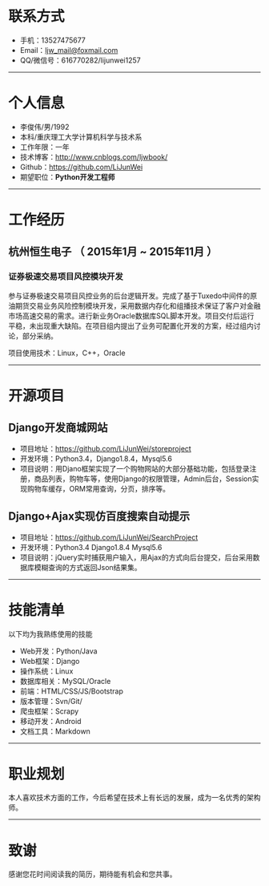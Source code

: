 # 联系方式
                         
- 手机：13527475677
- Email：ljw_mail@foxmail.com
- QQ/微信号：616770282/lijunwei1257

---

# 个人信息

 - 李俊伟/男/1992 
 - 本科/重庆理工大学计算机科学与技术系 
 - 工作年限：一年
 - 技术博客：http://www.cnblogs.com/ljwbook/
 - Github：https://github.com/LiJunWei 
 - 期望职位：**Python开发工程师**

---

# 工作经历

## 杭州恒生电子 （ 2015年1月 ~ 2015年11月 ）

### 证券极速交易项目风控模块开发 
参与证券极速交易项目风控业务的后台逻辑开发。完成了基于Tuxedo中间件的原油期货交易业务风险控制模块开发，采用数据内存化和组播技术保证了客户对金融市场高速交易的需求。进行新业务Oracle数据库SQL脚本开发。项目交付后运行平稳，未出现重大缺陷。在项目组内提出了业务可配置化开发的方案，经过组内讨论，部分采纳。

项目使用技术：Linux，C++，Oracle

---

# 开源项目

## Django开发商城网站

 - 项目地址：https://github.com/LiJunWei/storeproject
 - 开发环境：Python3.4，Django1.8.4，Mysql5.6
 - 项目说明：用Djano框架实现了一个购物网站的大部分基础功能，包括登录注册，商品列表，购物车等，使用Django的权限管理，Admin后台，Session实现购物车缓存，ORM常用查询，分页，排序等。

## Django+Ajax实现仿百度搜索自动提示

 - 项目地址：https://github.com/LiJunWei/SearchProject
 - 开发环境：Python3.4 Django1.8.4 Mysql5.6
 - 项目说明：jQuery实时捕获用户输入，用Ajax的方式向后台提交，后台采用数据库模糊查询的方式返回Json结果集。

---

# 技能清单

以下均为我熟练使用的技能

- Web开发：Python/Java
- Web框架：Django
- 操作系统：Linux
- 数据库相关：MySQL/Oracle
- 前端：HTML/CSS/JS/Bootstrap
- 版本管理：Svn/Git/
- 爬虫框架：Scrapy
- 移动开发：Android
- 文档工具：Markdown

---

# 职业规划

本人喜欢技术方面的工作，今后希望在技术上有长远的发展，成为一名优秀的架构师。

---

# 致谢

感谢您花时间阅读我的简历，期待能有机会和您共事。
